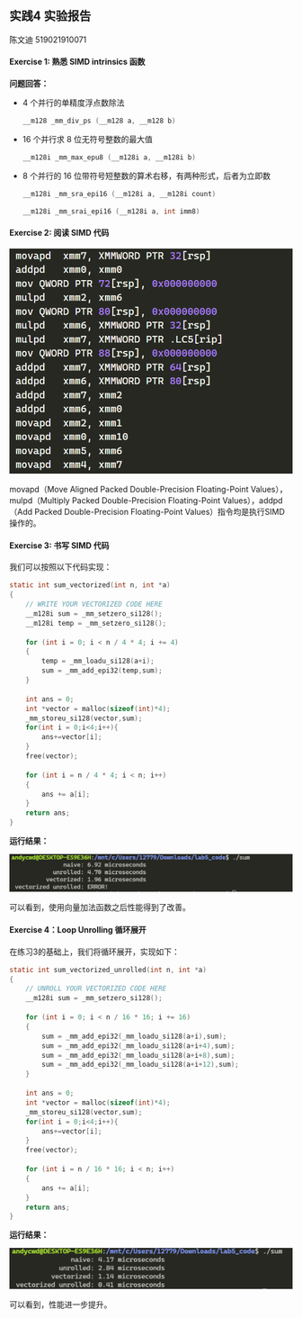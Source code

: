 ## 实践4 实验报告

陈文迪 519021910071

#### Exercise 1: 熟悉 SIMD intrinsics 函数

**问题回答：**

- 4 个并行的单精度浮点数除法

  ```c
  __m128 _mm_div_ps (__m128 a, __m128 b)
  ```

- 16 个并行求 8 位无符号整数的最大值

  ```c
  __m128i _mm_max_epu8 (__m128i a, __m128i b)
  ```

- 8 个并行的 16 位带符号短整数的算术右移，有两种形式，后者为立即数

  ```c
  __m128i _mm_sra_epi16 (__m128i a, __m128i count)
  ```

  ```c
  __m128i _mm_srai_epi16 (__m128i a, int imm8)
  ```

#### Exercise 2: 阅读 SIMD 代码

![image-20210525191842108](image-20210525191842108.png)

movapd（Move Aligned Packed Double-Precision Floating-Point Values），mulpd（Multiply Packed Double-Precision Floating-Point Values），addpd（Add Packed Double-Precision Floating-Point Values）指令均是执行SIMD操作的。

#### Exercise 3: 书写 SIMD 代码

我们可以按照以下代码实现：

```c
static int sum_vectorized(int n, int *a)
{
    // WRITE YOUR VECTORIZED CODE HERE
	__m128i sum = _mm_setzero_si128();
	__m128i temp = _mm_setzero_si128();

	for (int i = 0; i < n / 4 * 4; i += 4)
    {
        temp = _mm_loadu_si128(a+i);
		sum = _mm_add_epi32(temp,sum);
    }

    int ans = 0;
	int *vector = malloc(sizeof(int)*4);
	_mm_storeu_si128(vector,sum);
	for(int i = 0;i<4;i++){
		ans+=vector[i];
	}
	free(vector);

	for (int i = n / 4 * 4; i < n; i++)
	{
		ans += a[i];
	}
    return ans;
}
```

**运行结果：**

![image-20210525185711356](image-20210525185711356.png)

可以看到，使用向量加法函数之后性能得到了改善。

#### Exercise 4：Loop Unrolling 循环展开

在练习3的基础上，我们将循环展开，实现如下：

```c
static int sum_vectorized_unrolled(int n, int *a)
{
    // UNROLL YOUR VECTORIZED CODE HERE
	__m128i sum = _mm_setzero_si128();

	for (int i = 0; i < n / 16 * 16; i += 16)
    {
		sum = _mm_add_epi32(_mm_loadu_si128(a+i),sum);
		sum = _mm_add_epi32(_mm_loadu_si128(a+i+4),sum);
		sum = _mm_add_epi32(_mm_loadu_si128(a+i+8),sum);
		sum = _mm_add_epi32(_mm_loadu_si128(a+i+12),sum);
    }

    int ans = 0;
	int *vector = malloc(sizeof(int)*4);
	_mm_storeu_si128(vector,sum);
	for(int i = 0;i<4;i++){
		ans+=vector[i];
	}
	free(vector);

	for (int i = n / 16 * 16; i < n; i++)
	{
		ans += a[i];
	}
    return ans;
}
```

**运行结果：**

![image-20210525190639514](image-20210525190639514.png)

可以看到，性能进一步提升。

